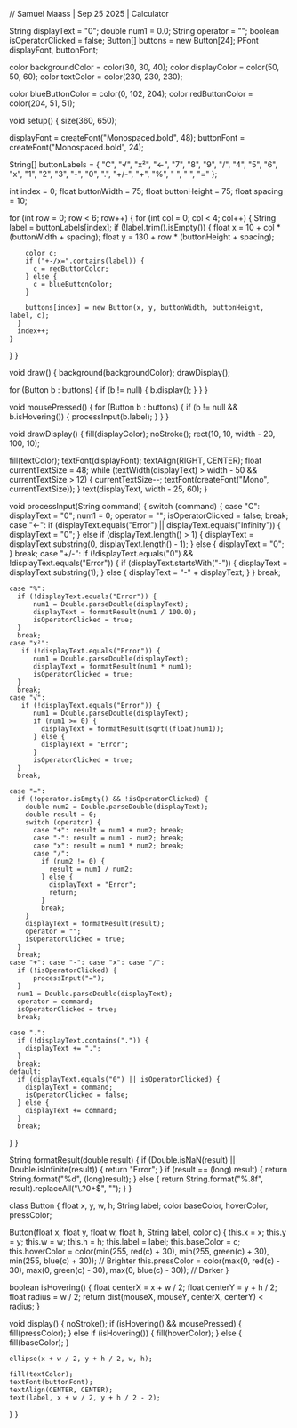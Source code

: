 // Samuel Maass | Sep 25 2025 | Calculator 

String displayText = "0";
double num1 = 0.0;
String operator = "";
boolean isOperatorClicked = false;
Button[] buttons = new Button[24];
PFont displayFont, buttonFont;

color backgroundColor = color(30, 30, 40);
color displayColor = color(50, 50, 60);
color textColor = color(230, 230, 230);


color blueButtonColor = color(0, 102, 204); 
color redButtonColor = color(204, 51, 51);  

void setup() {
  size(360, 650);
  
  displayFont = createFont("Monospaced.bold", 48);
  buttonFont = createFont("Monospaced.bold", 24);
  
  String[] buttonLabels = {
    "C", "√", "x²", "<-",
    "7", "8", "9", "/",
    "4", "5", "6", "x",
    "1", "2", "3", "-",
    "0", ".", "+/-", "+",
    "%", " ", " ", "="
  };
  
  int index = 0;
  float buttonWidth = 75;
  float buttonHeight = 75;
  float spacing = 10;

  for (int row = 0; row < 6; row++) {
    for (int col = 0; col < 4; col++) {
      String label = buttonLabels[index];
      if (!label.trim().isEmpty()) {
        float x = 10 + col * (buttonWidth + spacing);
        float y = 130 + row * (buttonHeight + spacing);
        

        color c;
        if ("+-/x=".contains(label)) {
          c = redButtonColor; 
        } else {
          c = blueButtonColor; 
        }
        
        buttons[index] = new Button(x, y, buttonWidth, buttonHeight, label, c);
      }
      index++;
    }
  }
}

void draw() {
  background(backgroundColor);
  drawDisplay();
  
  for (Button b : buttons) {
    if (b != null) {
      b.display();
    }
  }
}

void mousePressed() {
  for (Button b : buttons) {
    if (b != null && b.isHovering()) {
      processInput(b.label);
    }
  }
}

void drawDisplay() {
  fill(displayColor);
  noStroke();
  rect(10, 10, width - 20, 100, 10);

  fill(textColor);
  textFont(displayFont);
  textAlign(RIGHT, CENTER);
  float currentTextSize = 48;
  while (textWidth(displayText) > width - 50 && currentTextSize > 12) {
      currentTextSize--;
      textFont(createFont("Mono", currentTextSize));
  }
  text(displayText, width - 25, 60);
}

void processInput(String command) {
  switch (command) {
    case "C":
      displayText = "0";
      num1 = 0;
      operator = "";
      isOperatorClicked = false;
      break;
    case "<-":
      if (displayText.equals("Error") || displayText.equals("Infinity")) {
        displayText = "0";
      } else if (displayText.length() > 1) {
        displayText = displayText.substring(0, displayText.length() - 1);
      } else {
        displayText = "0";
      }
      break;
    case "+/-":
      if (!displayText.equals("0") && !displayText.equals("Error")) {
          if (displayText.startsWith("-")) {
              displayText = displayText.substring(1);
          } else {
              displayText = "-" + displayText;
          }
      }
      break;
    
    case "%":
      if (!displayText.equals("Error")) {
          num1 = Double.parseDouble(displayText);
          displayText = formatResult(num1 / 100.0);
          isOperatorClicked = true;
      }
      break;
    case "x²":
       if (!displayText.equals("Error")) {
          num1 = Double.parseDouble(displayText);
          displayText = formatResult(num1 * num1);
          isOperatorClicked = true;
      }
      break;
    case "√":
       if (!displayText.equals("Error")) {
          num1 = Double.parseDouble(displayText);
          if (num1 >= 0) {
            displayText = formatResult(sqrt((float)num1));
          } else {
            displayText = "Error";
          }
          isOperatorClicked = true;
      }
      break;

    case "=":
      if (!operator.isEmpty() && !isOperatorClicked) {
        double num2 = Double.parseDouble(displayText);
        double result = 0;
        switch (operator) {
          case "+": result = num1 + num2; break;
          case "-": result = num1 - num2; break;
          case "x": result = num1 * num2; break;
          case "/":
            if (num2 != 0) {
              result = num1 / num2;
            } else {
              displayText = "Error";
              return;
            }
            break;
        }
        displayText = formatResult(result);
        operator = "";
        isOperatorClicked = true;
      }
      break;
    case "+": case "-": case "x": case "/":
      if (!isOperatorClicked) {
          processInput("=");
      }
      num1 = Double.parseDouble(displayText);
      operator = command;
      isOperatorClicked = true;
      break;
    
    case ".":
      if (!displayText.contains(".")) {
        displayText += ".";
      }
      break;
    default:
      if (displayText.equals("0") || isOperatorClicked) {
        displayText = command;
        isOperatorClicked = false;
      } else {
        displayText += command;
      }
      break;
  }
}

String formatResult(double result) {
  if (Double.isNaN(result) || Double.isInfinite(result)) {
      return "Error";
  }
  if (result == (long) result) {
    return String.format("%d", (long)result);
  } else {
    return String.format("%.8f", result).replaceAll("\\.?0+$", "");
  }
}

class Button {
  float x, y, w, h;
  String label;
  color baseColor, hoverColor, pressColor;

  Button(float x, float y, float w, float h, String label, color c) {
    this.x = x;
    this.y = y;
    this.w = w;
    this.h = h;
    this.label = label;
    this.baseColor = c;
    this.hoverColor = color(min(255, red(c) + 30), min(255, green(c) + 30), min(255, blue(c) + 30)); // Brighter
    this.pressColor = color(max(0, red(c) - 30), max(0, green(c) - 30), max(0, blue(c) - 30)); // Darker
  }
  
  boolean isHovering() {
    float centerX = x + w / 2;
    float centerY = y + h / 2;
    float radius = w / 2;
    return dist(mouseX, mouseY, centerX, centerY) < radius;
  }

  void display() {
    noStroke();
    if (isHovering() && mousePressed) {
      fill(pressColor);
    } else if (isHovering()) {
      fill(hoverColor);
    } else {
      fill(baseColor);
    }
    
    ellipse(x + w / 2, y + h / 2, w, h);
    
    fill(textColor);
    textFont(buttonFont);
    textAlign(CENTER, CENTER);
    text(label, x + w / 2, y + h / 2 - 2); 
  }
}

